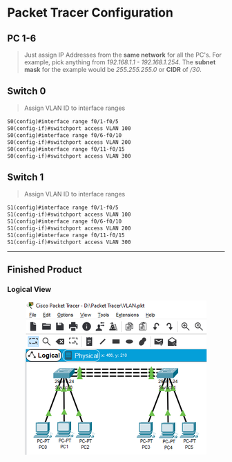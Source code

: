 # Packet Tracer Configuration

## PC 1-6

> Just assign IP Addresses from the **same network** for all the PC's. For example, pick anything from _192.168.1.1 - 192.168.1.254_. The **subnet mask** for the example would be _255.255.255.0_ or **CIDR** of _/30_.

## Switch 0

> Assign VLAN ID to interface ranges

```
S0(config)#interface range f0/1-f0/5
S0(config-if)#switchport access VLAN 100
S0(config)#interface range f0/6-f0/10
S0(config-if)#switchport access VLAN 200
S0(config)#interface range f0/11-f0/15
S0(config-if)#switchport access VLAN 300
```

## Switch 1

> Assign VLAN ID to interface ranges

```
S1(config)#interface range f0/1-f0/5
S1(config-if)#switchport access VLAN 100
S1(config)#interface range f0/6-f0/10
S1(config-if)#switchport access VLAN 200
S1(config)#interface range f0/11-f0/15
S1(config-if)#switchport access VLAN 300
```

---

## Finished Product

### Logical View

<p align="center">
  <img src="./Images/LogicalView.png" />
</p>
